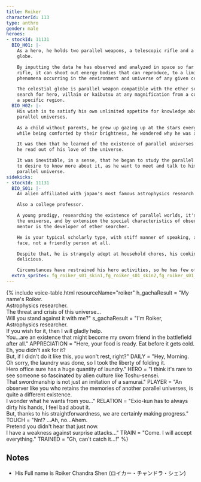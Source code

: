 ```yaml
---
title: Roiker
characterId: 113
type: anthro
gender: male
heroes:
- stockId: 11131
  BIO_H01: |-
    As a hero, he holds two parallel weapons, a telescopic rifle and a celestial
    globe.

    By inputting the data he has observed and analyzed in space so far in to the
    rifle, it can shoot out energy bodies that can reproduce, to a limited extent,
    phenomena occurring in the environment and universe of any given celestial body.

    The celestial globe is parallel weapon compatible with the ether search, it can
    search for hero, villain or kaibutsu at any magnification from a cosmic scale to
    a specific region.
  BIO_H02: |-
    His wish is to satisfy his own unlimited appetite for knowledge about the
    parallel universes.

    As a child without parents, he grew up gazing up at the stars every day, and
    while being comforted by their brightness, he wondered why he was all alone.

    It was then that he learned of the existence of parallel universes from a book
    he read out of his love of the universe.

    It was inevitable, in a sense, that he began to study the parallel universe and
    to desire to know more about it, as he want to meet and talk to himself in the
    parallel universe.
sidekicks:
- stockId: 11131
  BIO_S01: |-
    An alien affiliated with japan's most famous astrophysics research institute.

    Also a college professor.

    A young prodigy, researching the existence of parallel worlds, it's effect on
    the universe, and by extension the special characteristics of observers, his
    mentor is the developer of ether searcher.

    He is your typical scholarly type, with stiff manner of speaking, and a surly
    face, not a friendly person at all.

    Despite that, he is strangely adept at household chores, his cooking is also
    delicious.

    Circumstances have restrained his hero activities, so he has few of it.
  extra_sprites: fg_roiker_s01_skin1,fg_roiker_s01_skin2,fg_roiker_s01_skin3
---
```


{% include voice-table.html resourceName="roiker"
h_gachaResult = "My name's Roiker.<br>Astrophysics researcher.<br>The threat and crisis of this universe…<br>Will you stand against it with me?"
s_gachaResult = "I'm Roiker, Astrophysics researcher.<br>If you wish for it, then I will gladly help.<br>You…are an existence that might become my sworn friend in the battlefield after all."
APPRECIATION = "Here, your food is ready. Eat before it gets cold.<br>Eh, you didn't ask for it?<br>But, if I didn't do it like this, you won't rest, right?"
DAILY = "Hey, Morning.<br>Oh sorry, the laundry was done, so I took the liberty of folding it.<br>Hero office sure has a huge quantity of laundry."
HERO = "I think it's rare to see someone so fascinated by alien culture like Toshu-sensei.<br>That swordmanship is not just an imitation of a samurai."
PLAYER = "An observer like you who retains the memories of another parallel universes, is quite a different existence.<br>I wonder what he wants from you…"
RELATION = "Exio-kun has to always dirty his hands, I feel bad about it.<br>But, thanks to his straightforwardness, we are certainly making progress."
TOUCH = "Nn!? …Ah, no…Ahem.<br>Pretend you didn't hear that just now.<br>I have a weakness against surprise attacks…"
TRAIN = "Come. I will accept everything."
TRAINED = "Gh, can't catch it…!"
%}

## Notes
- His Full name is Roiker Chandra Shen (ロイカー・チャンドラ・シェン)
